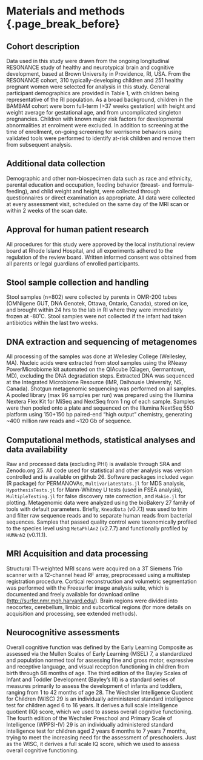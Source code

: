 # Materials and methods {.page_break_before}

## Cohort description
Data used in this study
were drawn from the ongoing longitudinal RESONANCE study
of healthy and neurotypical brain and cognitive development,
based at Brown University in Providence, RI, USA.
From the RESONANCE cohort,
310 typically-developing children and
251 healthy pregnant women were selected for analysis in this study.
General participant demographics are provided in Table 1,
with children being representative of the RI population.
As a broad background,
children in the BAMBAM cohort were born full-term
(>37 weeks gestation)
with height and weight average for gestational age,
and from uncomplicated singleton pregnancies.
Children with known major risk factors for developmental abnormalities at enrolment
were excluded.
In addition to screening at the time of enrollment,
on-going screening for worrisome behaviors
using validated tools were performed
to identify at-risk children and remove them from subsequent analysis.

## Additional data collection
Demographic and other non-biospecimen data such as
race and ethnicity,
parental education and occupation,
feeding behavior (breast- and formula-feeding),
and child weight and height,
were collected through questionnaires or direct examination as appropriate.
All data were collected at every assessment visit,
scheduled on the same day of the MRI scan
or within 2 weeks of the scan date.

## Approval for human patient research
All procedures for this study were approved
by the local institutional review board at Rhode Island Hospital,
and all experiments adhered to the regulation of the review board.
Written informed consent was obtained
from all parents or legal guardians of enrolled participants.

## Stool sample collection and handling
Stool samples
(n=802)
were collected by parents
in OMR-200 tubes (OMNIgene GUT, DNA Genotek, Ottawa, Ontario, Canada),
stored on ice, and brought within 24 hrs to the lab in RI
where they were immediately frozen at -80˚C.
Stool samples were not collected
if the infant had taken antibiotics within the last two weeks.

## DNA extraction and sequencing of metagenomes
All processing of the samples was done at Wellesley College (Wellesley, MA).
Nucleic acids were extracted from stool samples using the
RNeasy PowerMicrobiome kit
automated on the QIAcube (Qiagen, Germantown, MD),
excluding the DNA degradation steps.
Extracted DNA was sequenced at the Integrated Microbiome Resource (IMR, Dalhousie University, NS, Canada).
Shotgun metagenomic sequencing was performed on all samples.
A pooled library (max 96 samples per run)
was prepared using the Illumina Nextera Flex Kit for MiSeq and NextSeq
from 1 ng of each sample.
Samples were then pooled onto a plate and sequenced on
the Illumina NextSeq 550 platform
using 150+150 bp paired-end “high output” chemistry,
generating ~400 million raw reads and ~120 Gb of sequence.

## Computational methods, statistical analyses and data availability
Raw and processed data (excluding PHI)
is available through SRA and Zenodo.org
25.
All code used for statistical and other analysis
was version controlled and is available on github
26.
Software packages included
`vegan` (R package) for PERMANOVAs,
`MultivariateStats.jl` for MDS analysis,
`HypothesisTests.jl` for Mann-Whitney U tests (used in FSEA analysis),
`MultipleTesting.jl` for false discovery rate correction,
and `Makie.jl` for plotting.
Metagenomic data were analyzed using the bioBakery
27
family of tools with default parameters.
Briefly,
`KneadData` (v0.7.1) was used to trim and filter raw sequence reads
and to separate human reads from bacterial sequences.
Samples that passed quality control
were taxonomically profiled to the species level using
`MetaPhlAn2` (v2.7.7)
and functionally profiled by
`HUMAnN2` (v0.11.1).

## MRI Acquisition and data processing
Structural T1-weighted MRI scans
were acquired on a 3T Siemens Trio scanner with a 12-channel head RF array,
preprocessed using a multistep registration procedure.
Cortical reconstruction and volumetric segmentation
was performed with the Freesurfer image analysis suite,
which is documented and freely available for download online (http://surfer.nmr.mgh.harvard.edu/).
Brain regions were divided into
neocortex, cerebellum, limbic and subcortical
regions (for more details on acquisition and processing, see extended methods).

## Neurocognitive assessments
Overall cognitive function was defined by the Early Learning Composite
as assessed via the Mullen Scales of Early Learning (MSEL)
7,
a standardized and population normed tool
for assessing fine and gross motor,
expressive and receptive language,
and visual reception functioning
in children from birth through 68 months of age.
The third edition of the Bayley Scales of Infant and Toddler Development
(Bayley’s III) is a standard series of measures
primarily to assess the development of infants and toddlers,
ranging from 1 to 42 months of age
28.
The Wechsler Intelligence Quotient for Children (WISC)
29
is an individually administered standard intelligence test
for children aged 6 to 16 years.
It derives a full scale intelligence quotient (IQ) score,
which we used to assess overall cognitive functioning.
The fourth edition of the Wechsler Preschool and Primary Scale of Intelligence (WPPSI-IV)
29
is an individually administered standard intelligence test
for children aged 2 years 6 months to 7 years 7 months,
trying to meet the increasing need for the assessment of preschoolers.
Just as the WISC,
it derives a full scale IQ score,
which we used to assess overall cognitive functioning.
